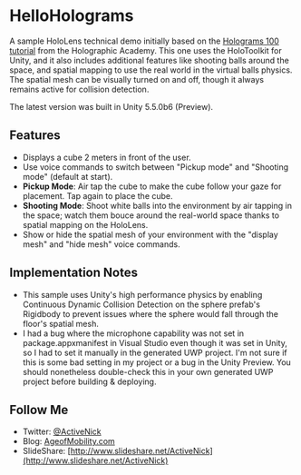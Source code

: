 # HelloHolograms
A sample HoloLens technical demo initially based on the [Holograms 100 tutorial](https://developer.microsoft.com/en-us/windows/holographic/holograms_100) from the Holographic Academy. This one uses the HoloToolkit for Unity, and it also includes additional features like shooting balls around the space, and spatial mapping to use the real world in the virtual balls physics. The spatial mesh can be visually turned on and off, though it always remains active for collision detection.

The latest version was built in Unity 5.5.0b6 (Preview).

## Features
* Displays a cube 2 meters in front of the user.
* Use voice commands to switch between "Pickup mode" and "Shooting mode" (default at start).
* **Pickup Mode**: Air tap the cube to make the cube follow your gaze for placement. Tap again to place the cube.
* **Shooting Mode**: Shoot white balls into the environment by air tapping in the space; watch them bouce around the real-world space thanks to spatial mapping on the HoloLens.
* Show or hide the spatial mesh of your environment with the "display mesh" and "hide mesh" voice commands.

## Implementation Notes
* This sample uses Unity's high performance physics by enabling Continuous Dynamic Collision Detection on the sphere prefab's Rigidbody to prevent issues where the sphere would fall through the floor's spatial mesh.
* I had a bug where the microphone capability was not set in package.appxmanifest in Visual Studio even though it was set in Unity, so I had to set it manually in the generated UWP project. I'm not sure if this is some bad setting in my project or a bug in the Unity Preview. You should nonetheless double-check this in your own generated UWP project before building & deploying.

## Follow Me
* Twitter: [@ActiveNick](http://twitter.com/ActiveNick)
* Blog: [AgeofMobility.com](http://AgeofMobility.com)
* SlideShare: [http://www.slideshare.net/ActiveNick](http://www.slideshare.net/ActiveNick)
